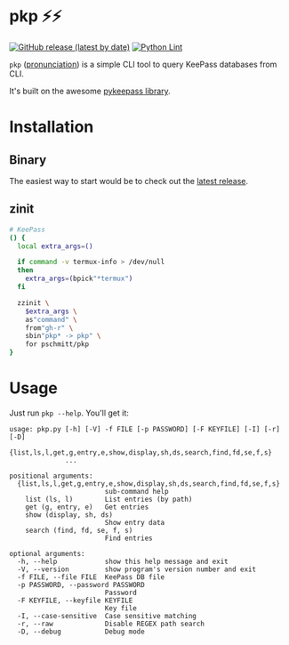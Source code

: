# pkp ⚡⚡

[![GitHub release (latest by date)](https://img.shields.io/github/v/release/pschmitt/pkp)](https://github.com/pschmitt/pkp/releases/latest)
[![Python Lint](https://github.com/pschmitt/pkp/workflows/Python%20Lint/badge.svg)](https://github.com/pschmitt/pkp/actions?query=workflow%3A%22Python+Lint%22)

`pkp` ([pronunciation](https://www.youtube.com/watch?v=9c0rNjyVbT8)) is a 
simple CLI tool to query KeePass databases from CLI.

It's built on the awesome 
[pykeepass library](https://github.com/libkeepass/pykeepass).

# Installation

## Binary

The easiest way to start would be to check out the
[latest release](https://github.com/pschmitt/pkp/releases/latest).

## zinit

```zsh
# KeePass
() {
  local extra_args=()

  if command -v termux-info > /dev/null
  then
    extra_args=(bpick"*termux")
  fi

  zzinit \
    $extra_args \
    as"command" \
    from"gh-r" \
    sbin"pkp* -> pkp" \
    for pschmitt/pkp
}
```

# Usage

Just run `pkp --help`. You'll get it:

<!-- PKP_HELP -->
```shell
usage: pkp.py [-h] [-V] -f FILE [-p PASSWORD] [-F KEYFILE] [-I] [-r] [-D]
              {list,ls,l,get,g,entry,e,show,display,sh,ds,search,find,fd,se,f,s}
              ...

positional arguments:
  {list,ls,l,get,g,entry,e,show,display,sh,ds,search,find,fd,se,f,s}
                        sub-command help
    list (ls, l)        List entries (by path)
    get (g, entry, e)   Get entries
    show (display, sh, ds)
                        Show entry data
    search (find, fd, se, f, s)
                        Find entries

optional arguments:
  -h, --help            show this help message and exit
  -V, --version         show program's version number and exit
  -f FILE, --file FILE  KeePass DB file
  -p PASSWORD, --password PASSWORD
                        Password
  -F KEYFILE, --keyfile KEYFILE
                        Key file
  -I, --case-sensitive  Case sensitive matching
  -r, --raw             Disable REGEX path search
  -D, --debug           Debug mode
```
<!-- PKP_HELP_END -->
